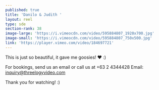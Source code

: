 ```yaml
---
published: true
title: 'Danilo & Judith '
layout: reel
type: sde
section-rank: 38
image-large: 'https://i.vimeocdn.com/video/595884807_1920x700.jpg'
image-small: 'https://i.vimeocdn.com/video/595884807_750x500.jpg'
link: 'https://player.vimeo.com/video/184697721'
---
```

This is just so beautiful, it gave me goosies! ❤ :)

For bookings, send us an email or call us at +63 2 4344428
Email: inquiry@threelogyvideo.com

Thank you for watching! :)